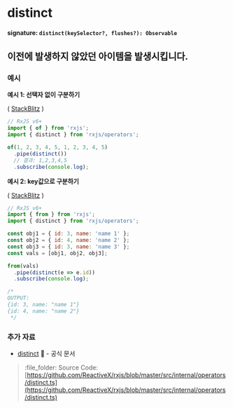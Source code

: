 # distinct

#### signature: `distinct(keySelector?, flushes?): Observable`

## 이전에 발생하지 않았던 아이템을 발생시킵니다.

### 예시

**예시 1: 선택자 없이 구분하기**

\( [StackBlitz](https://stackblitz.com/edit/rxjs-distinct-example-wphfch?file=index.ts&devtoolsheight=100) \)

```javascript
// RxJS v6+
import { of } from 'rxjs';
import { distinct } from 'rxjs/operators';

of(1, 2, 3, 4, 5, 1, 2, 3, 4, 5)
  .pipe(distinct())
  // 결과: 1,2,3,4,5
  .subscribe(console.log);
```

**예시 2: key값으로 구분하기**

\( [StackBlitz](https://stackblitz.com/edit/rxjs-distinct-example?file=index.ts&devtoolsheight=100) \)

```javascript
// RxJS v6+
import { from } from 'rxjs';
import { distinct } from 'rxjs/operators';

const obj1 = { id: 3, name: 'name 1' };
const obj2 = { id: 4, name: 'name 2' };
const obj3 = { id: 3, name: 'name 3' };
const vals = [obj1, obj2, obj3];

from(vals)
  .pipe(distinct(e => e.id))
  .subscribe(console.log);

/*
OUTPUT:
{id: 3, name: "name 1"}
{id: 4, name: "name 2"}
 */
```

### 추가 자료

* [distinct](https://rxjs.dev/api/operators/distinct) :newspaper: - 공식 문서

> :file\_folder: Source Code: [https://github.com/ReactiveX/rxjs/blob/master/src/internal/operators/distinct.ts](https://github.com/ReactiveX/rxjs/blob/master/src/internal/operators/distinct.ts)

